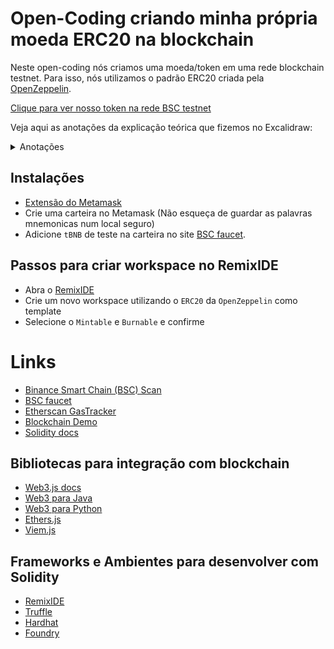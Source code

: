# Open-Coding criando minha própria moeda ERC20 na blockchain

Neste open-coding nós criamos uma moeda/token em uma rede blockchain testnet. Para isso, nós utilizamos o padrão ERC20 criada pela [OpenZeppelin](https://github.com/OpenZeppelin/openzeppelin-contracts/tree/master).

[Clique para ver nosso token na rede BSC testnet](https://testnet.bscscan.com/token/0xc5a3b13d8961a276b2d72c83f36a5a94b1e204a5#balances)

Veja aqui as anotações da explicação teórica que fizemos no Excalidraw:

<details>
<summary>Anotações</summary>

<div align="center">
    <img src="https://github.com/Bahia-devs/open-coding-erc20/blob/main/draw.png" alt="Anotações do Excalidraw"/>
</div>

</details>

## Instalações

- [Extensão do Metamask](https://chromewebstore.google.com/detail/metamask/nkbihfbeogaeaoehlefnkodbefgpgknn)
- Crie uma carteira no Metamask (Não esqueça de guardar as palavras mnemonicas num local seguro)
- Adicione `tBNB` de teste na carteira no site [BSC faucet](https://www.bnbchain.org/en/testnet-faucet).

## Passos para criar workspace no RemixIDE

- Abra o [RemixIDE](https://remix.ethereum.org/)
- Crie um novo workspace utilizando o `ERC20` da `OpenZeppelin` como template
- Selecione o `Mintable` e `Burnable` e confirme

# Links

- [Binance Smart Chain (BSC) Scan](https://testnet.bscscan.com/)
- [BSC faucet](https://www.bnbchain.org/en/testnet-faucet)
- [Etherscan GasTracker](https://etherscan.io/gastracker)
- [Blockchain Demo](https://andersbrownworth.com/blockchain/)
- [Solidity docs](https://docs.soliditylang.org/en/v0.8.25/)

## Bibliotecas para integração com blockchain
- [Web3.js docs](https://web3js.readthedocs.io/en/v1.10.0/web3-eth-contract.html)
- [Web3 para Java](https://docs.web3j.io/4.11.0/)
- [Web3 para Python](https://web3py.readthedocs.io/en/latest/quickstart.html)
- [Ethers.js](https://docs.ethers.org/v5/)
- [Viem.js](https://viem.sh/)

## Frameworks e Ambientes para desenvolver com Solidity

- [RemixIDE](https://remix.ethereum.org/)
- [Truffle](https://archive.trufflesuite.com/)
- [Hardhat](https://hardhat.org/hardhat-network/docs/overview)
- [Foundry](https://book.getfoundry.sh/)